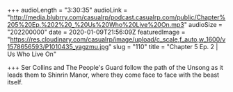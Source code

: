 +++
audioLength = "3:30:35"
audioLink = "http://media.blubrry.com/casualrp/podcast.casualrp.com/public/Chapter%205%20Ep.%202%20_%20Us%20Who%20Live%20On.mp3"
audioSize = "202200000"
date = 2020-01-09T21:56:09Z
featuredImage = "https://res.cloudinary.com/casualrp/image/upload/c_scale,f_auto,w_1600/v1578656593/P1010435_yagzmu.jpg"
slug = "110"
title = "Chapter 5 Ep. 2 | Us Who Live On"

+++
Ser Collins and The People's Guard follow the path of the Unsong as it leads them to Shinrin Manor, where they come face to face with the beast itself.